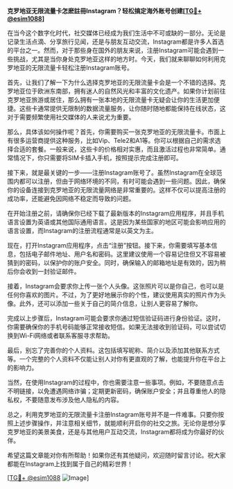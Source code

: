 **克罗地亚无限流量卡怎麽註冊Instagram？轻松搞定海外账号创建[[TG💪+ @esim1088](https://t.me/s/esim1088)]**

在当今这个数字化时代，社交媒体已经成为我们生活中不可或缺的一部分。无论是记录生活点滴、分享旅行见闻，还是与朋友互动交流，Instagram都是许多人首选的平台之一。然而，对于那些身在国外的朋友来说，注册Instagram可能会遇到一些挑战，尤其是当你身处克罗地亚这样的地方时。今天，我们就来聊聊如何利用克罗地亚的无限流量卡轻松注册Instagram账号。

首先，让我们了解一下为什么选择克罗地亚的无限流量卡会是一个不错的选择。克罗地亚位于欧洲东南部，拥有迷人的自然风光和丰富的文化遗产。如果你计划前往克罗地亚旅游或居住，那么拥有一张本地的无限流量卡无疑会让你的生活更加便捷。这些卡通常提供无限制的数据流量服务，让你随时随地都能保持在线状态，这对于需要频繁使用社交媒体的人来说尤为重要。

那么，具体该如何操作呢？首先，你需要购买一张克罗地亚的无限流量卡。市面上有很多运营商提供这种服务，比如Vip、Tele2和A1等。你可以根据自己的需求选择合适的套餐。一般来说，这些卡的价格相对实惠，而且激活过程也非常简单。通常情况下，你只需要将SIM卡插入手机，按照提示完成注册即可。

接下来，就是最关键的一步——注册Instagram账号了。虽然Instagram在全球范围内都可以注册，但由于网络环境的不同，有时可能会遇到一些问题。因此，确保你的设备连接到克罗地亚的无限流量网络是非常重要的。这样不仅可以提高注册的成功率，还能避免因网络不稳定而导致的问题。

在开始注册之前，请确保你已经下载了最新版本的Instagram应用程序，并且手机语言设置为英语或其他国际通用语言。这是因为某些国家的地区可能会影响应用的语言设置，而Instagram的注册流程通常是以英文为主。

现在，打开Instagram应用程序，点击“注册”按钮。接下来，你需要填写基本信息，包括电子邮件地址、用户名和密码。这里建议使用一个容易记住但又不容易被猜到的密码，以保护你的账户安全。同时，确保输入的邮箱地址是有效的，因为稍后你会收到一封验证邮件。

接着，Instagram会要求你上传一张个人头像。这张照片可以是你自己，也可以是任何你喜欢的图片。不过，为了更好地展示你的个性，建议使用真实的照片作为头像。此外，还可以添加一些关于自己的简介信息，让别人更容易了解你。

完成以上步骤后，Instagram可能会要求你通过短信验证码进行身份验证。这时，你需要确保你的手机号码能够正常接收短信。如果无法接收到验证码，可以尝试切换到Wi-Fi网络或者联系客服寻求帮助。

最后，别忘了完善你的个人资料。这包括填写昵称、简介以及添加其他联系方式等。一个完整的个人资料不仅能让别人对你有更直观的了解，也能提升你在平台上的影响力。

当然，在使用Instagram的过程中，你也需要注意一些事项。例如，不要随意点击不明链接，以免遭遇网络诈骗；定期更新密码，确保账户安全；并且尊重他人的隐私权，不要随意发布涉及他人隐私的内容。

总之，利用克罗地亚的无限流量卡注册Instagram账号并不是一件难事。只要你按照上述步骤操作，并注意相关细节，就能顺利开启你的社交之旅。无论你是想分享克罗地亚的美景美食，还是与其他用户互动交流，Instagram都将成为你最好的伙伴。

希望这篇文章能对你有所帮助！如果你还有其他疑问，欢迎随时留言讨论。祝大家都能在Instagram上找到属于自己的精彩世界！

[[TG💪+ @esim1088](https://t.me/s/esim1088) ![Image](https://i.postimg.cc/4NQfJmqS/Snipaste-2025-05-13-00-14-12.png)]